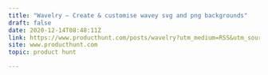 ```yaml
---
title: "Wavelry — Create & customise wavey svg and png backgrounds"
draft: false
date: 2020-12-14T08:48:11Z
link: https://www.producthunt.com/posts/wavelry?utm_medium=RSS&utm_source=hune
site: www.producthunt.com
topic: product hunt  

---
```

